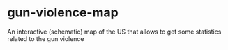 # gun-violence-map
An interactive (schematic) map of the US that allows to get some statistics related to the gun violence
